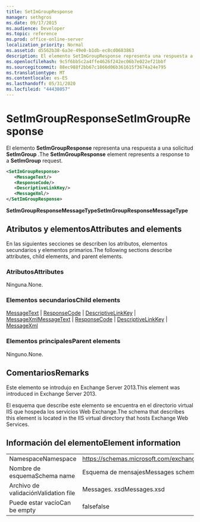 ```yaml
---
title: SetImGroupResponse
manager: sethgros
ms.date: 09/17/2015
ms.audience: Developer
ms.topic: reference
ms.prod: office-online-server
localization_priority: Normal
ms.assetid: d5562b38-6a3e-49e0-b1db-ec8cd0683863
description: El elemento SetImGroupResponse representa una respuesta a una solicitud SetImGroup.
ms.openlocfilehash: 9c5f6bb5c2a4ffe4626f242ec06b7e022ef21bbf
ms.sourcegitcommit: 88ec988f2bb67c1866d06b361615f3674a24e795
ms.translationtype: MT
ms.contentlocale: es-ES
ms.lasthandoff: 05/31/2020
ms.locfileid: "44438057"
---
```

# <a name="setimgroupresponse"></a><span data-ttu-id="7ed16-103">SetImGroupResponse</span><span class="sxs-lookup"><span data-stu-id="7ed16-103">SetImGroupResponse</span></span>

<span data-ttu-id="7ed16-104">El elemento **SetImGroupResponse** representa una respuesta a una solicitud **SetImGroup** .</span><span class="sxs-lookup"><span data-stu-id="7ed16-104">The **SetImGroupResponse** element represents a response to a **SetImGroup** request.</span></span> 
  
```XML
<SetImGroupResponse>
   <MessageText/>
   <ResponseCode/>
   <DescriptiveLinkKey/>
   <MessageXml/>
</SetImGroupResponse>
```

 <span data-ttu-id="7ed16-105">**SetImGroupResponseMessageType**</span><span class="sxs-lookup"><span data-stu-id="7ed16-105">**SetImGroupResponseMessageType**</span></span>
## <a name="attributes-and-elements"></a><span data-ttu-id="7ed16-106">Atributos y elementos</span><span class="sxs-lookup"><span data-stu-id="7ed16-106">Attributes and elements</span></span>

<span data-ttu-id="7ed16-107">En las siguientes secciones se describen los atributos, elementos secundarios y elementos primarios.</span><span class="sxs-lookup"><span data-stu-id="7ed16-107">The following sections describe attributes, child elements, and parent elements.</span></span>
  
### <a name="attributes"></a><span data-ttu-id="7ed16-108">Atributos</span><span class="sxs-lookup"><span data-stu-id="7ed16-108">Attributes</span></span>

<span data-ttu-id="7ed16-109">Ninguna.</span><span class="sxs-lookup"><span data-stu-id="7ed16-109">None.</span></span>
  
### <a name="child-elements"></a><span data-ttu-id="7ed16-110">Elementos secundarios</span><span class="sxs-lookup"><span data-stu-id="7ed16-110">Child elements</span></span>

<span data-ttu-id="7ed16-111">[MessageText](messagetext.md)  |  [ResponseCode](responsecode.md)  |  [DescriptiveLinkKey](descriptivelinkkey.md)  |  [MessageXml](messagexml.md)</span><span class="sxs-lookup"><span data-stu-id="7ed16-111">[MessageText](messagetext.md) | [ResponseCode](responsecode.md) | [DescriptiveLinkKey](descriptivelinkkey.md) | [MessageXml](messagexml.md)</span></span>
  
### <a name="parent-elements"></a><span data-ttu-id="7ed16-112">Elementos principales</span><span class="sxs-lookup"><span data-stu-id="7ed16-112">Parent elements</span></span>

<span data-ttu-id="7ed16-113">Ninguno.</span><span class="sxs-lookup"><span data-stu-id="7ed16-113">None.</span></span>
  
## <a name="remarks"></a><span data-ttu-id="7ed16-114">Comentarios</span><span class="sxs-lookup"><span data-stu-id="7ed16-114">Remarks</span></span>

<span data-ttu-id="7ed16-115">Este elemento se introdujo en Exchange Server 2013.</span><span class="sxs-lookup"><span data-stu-id="7ed16-115">This element was introduced in Exchange Server 2013.</span></span>
  
<span data-ttu-id="7ed16-116">El esquema que describe este elemento se encuentra en el directorio virtual IIS que hospeda los servicios Web Exchange.</span><span class="sxs-lookup"><span data-stu-id="7ed16-116">The schema that describes this element is located in the IIS virtual directory that hosts Exchange Web Services.</span></span>
  
## <a name="element-information"></a><span data-ttu-id="7ed16-117">Información del elemento</span><span class="sxs-lookup"><span data-stu-id="7ed16-117">Element information</span></span>

|||
|:-----|:-----|
|<span data-ttu-id="7ed16-118">Namespace</span><span class="sxs-lookup"><span data-stu-id="7ed16-118">Namespace</span></span>  <br/> |https://schemas.microsoft.com/exchange/services/2006/messages  <br/> |
|<span data-ttu-id="7ed16-119">Nombre de esquema</span><span class="sxs-lookup"><span data-stu-id="7ed16-119">Schema name</span></span>  <br/> |<span data-ttu-id="7ed16-120">Esquema de mensajes</span><span class="sxs-lookup"><span data-stu-id="7ed16-120">Messages schema</span></span>  <br/> |
|<span data-ttu-id="7ed16-121">Archivo de validación</span><span class="sxs-lookup"><span data-stu-id="7ed16-121">Validation file</span></span>  <br/> |<span data-ttu-id="7ed16-122">Messages. xsd</span><span class="sxs-lookup"><span data-stu-id="7ed16-122">Messages.xsd</span></span>  <br/> |
|<span data-ttu-id="7ed16-123">Puede estar vacío</span><span class="sxs-lookup"><span data-stu-id="7ed16-123">Can be empty</span></span>  <br/> |<span data-ttu-id="7ed16-124">false</span><span class="sxs-lookup"><span data-stu-id="7ed16-124">false</span></span>  <br/> |
   

